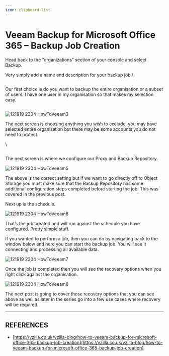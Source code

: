 ```yaml
---
icon: clipboard-list
---
```


# Veeam Backup for Microsoft Office 365 – Backup Job Creation

Head back to the “organizations” section of your console and select Backup.

Very simply add a name and description for your backup job.\


<figure><img src="https://vzilla.co.uk/wp-content/uploads/2019/12/121919_2304_HowToVeeam1.png" alt=""><figcaption></figcaption></figure>

Our first choice is do you want to backup the entire organisation or a subset of users. I have one user in my organisation so that makes my selection easy.

<figure><img src="https://vzilla.co.uk/wp-content/uploads/2019/12/121919_2304_HowToVeeam2.png" alt=""><figcaption></figcaption></figure>

![121919 2304 HowToVeeam3](https://vzilla.co.uk/wp-content/uploads/2019/12/121919_2304_HowToVeeam3.png)

The next screen is choosing anything you wish to exclude, you may have selected entire organisation but there may be some accounts you do not need to protect.

\


<figure><img src="https://vzilla.co.uk/wp-content/uploads/2019/12/121919_2304_HowToVeeam4.png" alt=""><figcaption></figcaption></figure>

The next screen is where we configure our Proxy and Backup Repository.

![121919 2304 HowToVeeam5](https://vzilla.co.uk/wp-content/uploads/2019/12/121919_2304_HowToVeeam5.png)

The above is the correct setting but if we want to go directly off to Object Storage you must make sure that the Backup Repository has some additional configuration steps completed before starting the job. This was covered in the previous post.

Next up is the schedule.

![121919 2304 HowToVeeam6](https://vzilla.co.uk/wp-content/uploads/2019/12/121919_2304_HowToVeeam6.png)

That’s the job created and will run against the schedule you have configured. Pretty simple stuff.

If you wanted to perform a job, then you can do by navigating back to the window below and here you can start the backup job. You will see it connecting and processing all available data.

![121919 2304 HowToVeeam7](https://vzilla.co.uk/wp-content/uploads/2019/12/121919_2304_HowToVeeam7.png)

Once the job is completed then you will see the recovery options when you right click against the organisation.

![121919 2304 HowToVeeam8](https://vzilla.co.uk/wp-content/uploads/2019/12/121919_2304_HowToVeeam8.png)

The next post is going to cover those recovery options that you can see above as well as later in the series go into a few use cases where recovery will be required.



***

## REFERENCES

* [https://vzilla.co.uk/vzilla-blog/how-to-veeam-backup-for-microsoft-office-365-backup-job-creation](https://vzilla.co.uk/vzilla-blog/how-to-veeam-backup-for-microsoft-office-365-backup-job-creation)
